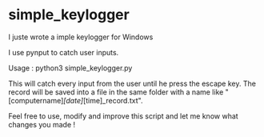 # simple_keylogger

I juste wrote a imple keylogger for Windows

I use pynput to catch user inputs.

Usage : python3 simple_keylogger.py

This will catch every input from the user until he press the escape key.
The record will be saved into a file in the same folder with a name like "[computername]_[date]_[time]_record.txt".


Feel free to use, modify and improve this script and let me know what changes you made !
